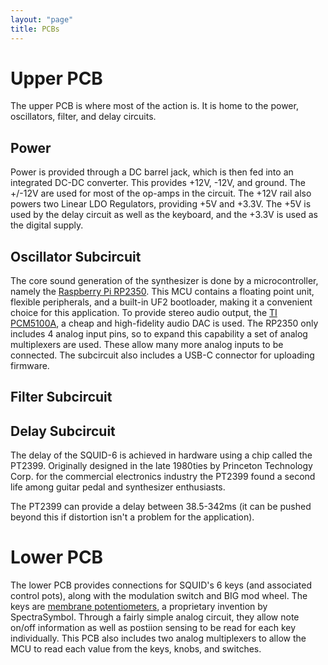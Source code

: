 ```yaml
---
layout: "page"
title: PCBs
---
```


# Upper PCB

The upper PCB is where most of the action is. It is home to the power, oscillators, filter, and delay circuits.

## Power 

Power is provided through a DC barrel jack, which is then fed into an integrated DC-DC converter. This provides +12V, -12V, and ground. The +/-12V are used for most of the op-amps in the circuit. The +12V rail also powers two Linear LDO Regulators, providing +5V and +3.3V. The +5V is used by the delay circuit as well as the keyboard, and the +3.3V is used as the digital supply.

## Oscillator Subcircuit 

The core sound generation of the synthesizer is done by a microcontroller, namely the [Raspberry Pi RP2350](https://www.raspberrypi.com/products/rp2350/). This MCU contains a floating point unit, flexible peripherals, and a built-in UF2 bootloader, making it a convenient choice for this application. To provide stereo audio output, the [TI PCM5100A](https://www.ti.com/product/PCM5100A), a cheap and high-fidelity audio DAC is used. The RP2350 only includes 4 analog input pins, so to expand this capability a set of analog multiplexers are used. These allow many more analog inputs to be connected. The subcircuit also includes a USB-C connector for uploading firmware.

## Filter Subcircuit 

## Delay Subcircuit 

The delay of the SQUID-6 is achieved in hardware using a chip called the PT2399. Originally designed in the late 1980ties by Princeton Technology Corp. for the commercial electronics industry the PT2399 found a second life among guitar pedal and synthesizer enthusiasts.

The PT2399 can provide a delay between 38.5-342ms (it can be pushed beyond this if distortion isn't a problem for the application). 


# Lower PCB

The lower PCB provides connections for SQUID's 6 keys (and associated control pots), along with the modulation switch and BIG mod wheel. The keys are [membrane potentiometers](https://www.spectrasymbol.com/linear-position-sensors/soft-membrane-linear-pots-softpot), a proprietary invention by SpectraSymbol. Through a fairly simple analog circuit, they allow note on/off information as well as postiion sensing to be read for each key individually. This PCB also includes two analog multiplexers to allow the MCU to read each value from the keys, knobs, and switches.
